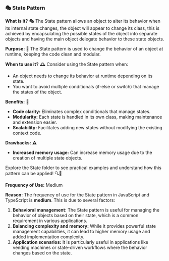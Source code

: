 ### 🎭 State Pattern

**What is it?** 🎭
The State pattern allows an object to alter its behavior when its internal state changes, the object will appear to change its class, this is achieved by encapsulating the possible states of the object into separate objects and having the main object delegate behavior to these state objects.

**Purpose:** 🎯
The State pattern is used to change the behavior of an object at runtime, keeping the code clean and modular.

**When to use it?** 🕰️
Consider using the State pattern when:
- An object needs to change its behavior at runtime depending on its state.
- You want to avoid multiple conditionals (if-else or switch) that manage the states of the object.

**Benefits:** 🌟
- **Code clarity:** Eliminates complex conditionals that manage states.
- **Modularity:** Each state is handled in its own class, making maintenance and extension easier.
- **Scalability:** Facilitates adding new states without modifying the existing context code.

**Drawbacks:** ⚠️
- **Increased memory usage:** Can increase memory usage due to the creation of multiple state objects.

Explore the State folder to see practical examples and understand how this pattern can be applied! 🔍📂

**Frequency of Use:** Medium

**Reason:**
The frequency of use for the State pattern in JavaScript and TypeScript is **medium**. This is due to several factors:

1. **Behavioral management:** The State pattern is useful for managing the behavior of objects based on their state, which is a common requirement in various applications.
2. **Balancing complexity and memory:** While it provides powerful state management capabilities, it can lead to higher memory usage and added implementation complexity.
3. **Application scenarios:** It is particularly useful in applications like vending machines or state-driven workflows where the behavior changes based on the state.

